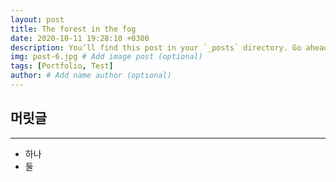 ```yaml
---
layout: post
title: The forest in the fog
date: 2020-10-11 19:28:10 +0300
description: You’ll find this post in your `_posts` directory. Go ahead and edit it and re-build the site to see your changes. # Add post description (optional)
img: post-6.jpg # Add image post (optional)
tags: [Portfolio, Test]
author: # Add name author (optional)
---
```


## 머릿글
---
- 하나
- 둘